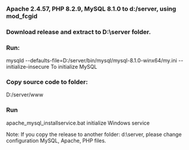 ### Apache 2.4.57, PHP 8.2.9, MySQL 8.1.0 to d:/server, using mod_fcgid 

### **Download release** and extract to D:\server folder.
### **Run:** 
mysqld --defaults-file=D:/server/bin/mysql/mysql-8.1.0-winx64/my.ini --initialize-insecure
To initialize MySQL

### Copy source code to folder:
 D:/server/www

### Run
apache_mysql_installservice.bat 
initialize  Windows service 

Note: If you copy the release to another folder:  d:\server, please change configuration MySQL, Apache, PHP files.
